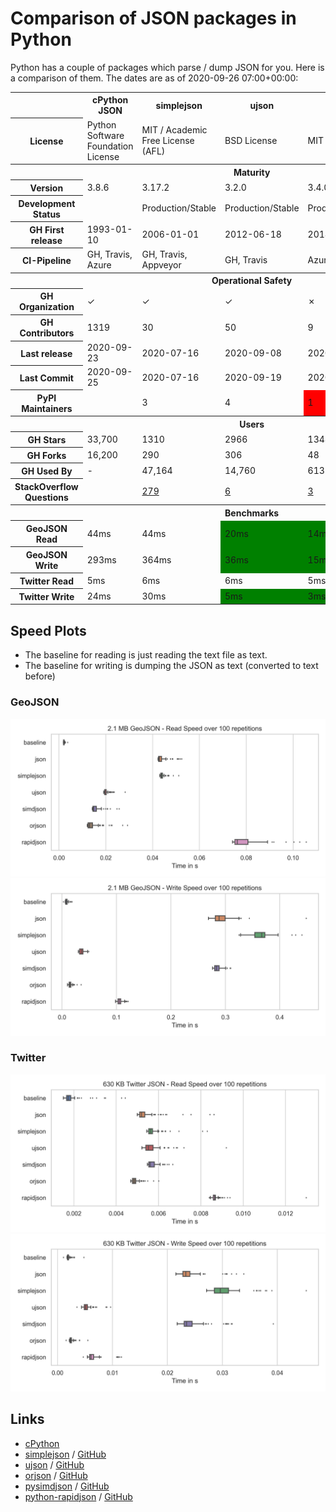 # Comparison of JSON packages in Python

Python has a couple of packages which parse / dump JSON for you. Here is a
comparison of them. The dates are as of 2020-09-26 07:00+00:00:

<table>
    <tr>
        <th></th>
        <th>cPython JSON</th>
        <th>simplejson</th>
        <th>ujson</th>
        <th>orjson</th>
        <th>pysimdjson</th>
        <th>python-rapidjson</th>
    </tr>
    <tr>
        <th>License</th>
        <td>Python Software Foundation License</td>
        <td>MIT / Academic Free License (AFL)</td>
        <td>BSD License</td>
        <td>MIT / Apache</td>
        <td>MIT</td>
        <td>MIT</td>
    </tr>
    <tr>
        <th colspan="7">Maturity</th>
    </tr>
    <tr>
        <th>Version</th>
        <td>3.8.6</td>
        <td>3.17.2</td>
        <td>3.2.0</td>
        <td>3.4.0</td>
        <td>3.0.0</td>
        <td>0.9.1</td>
    </tr>
    <tr>
        <th>Development Status</th>
        <td></td>
        <td>Production/Stable</td>
        <td>Production/Stable</td>
        <td>Production/Stable</td>
        <td style="background-color: red;">Alpha</td>
        <td style="background-color: red;">Alpha</td>
    </tr>
    <tr>
        <th>GH First release</th>
        <td><span alt="v0.9.8">1993-01-10</span></td>
        <td><span alt="v1.1">2006-01-01</span></td>
        <td><span alt="v1.19">2012-06-18</span></td>
        <td><span alt="1.0.0">2018-11-23</span></td>
        <td><span alt="v1.2.0">2019-02-23</span></td>
        <td><span alt="v0.0.9">2017-03-02</span></td>
    </tr>
    <tr>
        <th>CI-Pipeline</th>
        <td>GH, Travis, Azure</td>
        <td>GH, Travis, Appveyor</td>
        <td>GH, Travis</td>
        <td>Azure</td>
        <td>GH, Travis</td>
        <td>Appveyor</td>
    </tr>
    <tr>
        <th colspan="7">Operational Safety</th>
    </tr>
    <tr>
        <th>GH Organization</th>
        <td>✓</td>
        <td>✓</td>
        <td>✓</td>
        <td>✗</td>
        <td>✗</td>
        <td>✓</td>
    </tr>
    <tr>
        <th>GH Contributors</th>
        <td>1319</td>
        <td>30</td>
        <td>50</td>
        <td>9</td>
        <td>7</td>
        <td>15</td>
    </tr>
    <tr>
        <th>Last release</th>
        <td>2020-09-23</td>
        <td>2020-07-16</td>
        <td>2020-09-08</td>
        <td>2020-09-25</td>
        <td>2020-08-21</td>
        <td>2019-11-13</td>
    </tr>
    <tr>
        <th>Last Commit</th>
        <td>2020-09-25</td>
        <td>2020-07-16</td>
        <td>2020-09-19</td>
        <td>2020-09-25</td>
        <td>2020-08-31</td>
        <td>2020-05-08</td>
    </tr>
    <tr>
        <th>PyPI Maintainers</th>
        <td></td>
        <td>3</td>
        <td>4</td>
        <td style="background-color: red;">1</td>
        <td>2</td>
        <td>2</td>
    </tr>
    <tr>
        <th colspan="7">Users</th>
    </tr>
    <tr>
        <th>GH Stars</th>
        <td>33,700</td>
        <td>1310</td>
        <td>2966</td>
        <td>1348</td>
        <td>374</td>
        <td>397</td>
    </tr>
    <tr>
        <th>GH Forks</th>
        <td>16,200</td>
        <td>290</td>
        <td>306</td>
        <td>48</td>
        <td>25</td>
        <td>31</td>
    </tr>
    <tr>
        <th>GH Used By</th>
        <td>-</td>
        <td>47,164</td>
        <td>14,760</td>
        <td>613</td>
        <td>11</td>
        <td>661</td>
    </tr>
    <tr>
        <th>StackOverflow Questions</th>
        <td></td>
        <td><a href="https://stackoverflow.com/questions/tagged/simplejson">279</a></td>
        <td><a href="https://stackoverflow.com/questions/tagged/ujson">6</a></td>
        <td><a href="https://stackoverflow.com/questions/tagged/orjson">3</a></td>
        <td>-</td>
        <td><a href="https://stackoverflow.com/questions/tagged/rapidjson">319</a></td>
    </tr>
    <tr>
        <th colspan="7">Benchmarks</th>
    </tr>
    <tr>
        <th>GeoJSON Read</th>
        <td>44ms</td>
        <td>44ms</td>
        <td style="background-color: green;">20ms</td>
        <td style="background-color: green;">14ms</td>
        <td style="background-color: green;">16ms</td>
        <td style="background-color: red;">79ms</td>
    </tr>
    <tr>
        <th>GeoJSON Write</th>
        <td>293ms</td>
        <td>364ms</td>
        <td style="background-color: green;">36ms</td>
        <td style="background-color: green;">15ms</td>
        <td>286ms</td>
        <td style="background-color: green;">106ms</td>
    </tr>
    <tr>
        <th>Twitter Read</th>
        <td>5ms</td>
        <td>6ms</td>
        <td>6ms</td>
        <td>5ms</td>
        <td>6ms</td>
        <td style="background-color: red;">9ms</td>
    </tr>
    <tr>
        <th>Twitter Write</th>
        <td>24ms</td>
        <td>30ms</td>
        <td style="background-color: green;">5ms</td>
        <td style="background-color: green;">3ms</td>
        <td>24ms</td>
        <td style="background-color: green;">7ms</td>
    </tr>
</table>

## Speed Plots

* The baseline for reading is just reading the text file as text.
* The baseline for writing is dumping the JSON as text (converted to text before)

### GeoJSON

![](geojson-read.png)
![](geojson-write.png)

### Twitter

![](twitter-read.png)
![](twitter-write.png)

## Links

* [cPython](https://github.com/python/cpython/tags)
* [simplejson](https://pypi.org/project/simplejson/) / [GitHub](https://github.com/simplejson/simplejson)
* [ujson](https://pypi.org/project/ujson/) / [GitHub](https://github.com/ultrajson/ultrajson)
* [orjson](https://pypi.org/project/orjson/) / [GitHub](https://github.com/ijl/orjson)
* [pysimdjson](https://pypi.org/project/pysimdjson/) / [GitHub](https://github.com/TkTech/pysimdjson)
* [python-rapidjson](https://pypi.org/project/python-rapidjson/) / [GitHub](https://github.com/python-rapidjson/python-rapidjson)

